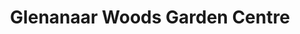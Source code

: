 ---
title: "Glenanaar Woods Garden Centre"
url: /shanballymore/glenanaar-woods-garden-centre/
shop: Garten-Center
---